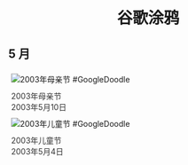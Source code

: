 
<h1 align="center"> 谷歌涂鸦 </h1>




## 5 月

<div class="image">


<img src="https:https://lh3.googleusercontent.com/Ld6V-d14LUKzvqe2g2_6ke7bf8RQcp8tmKXChi-MndOB7XuMoQ4Op-rdPMJ4al92Vd3uzq1fUuksv92dd4LwerkRmak21d7nwOnbhAnNfw=s660" alt="2003年母亲节 #GoogleDoodle" style="margin: 5px"/>
<div class="info" style="font-size: 14px; color:#333333; margin:5px"><div class="title">2003年母亲节</div><div class="date">2003年5月10日</div></div>

<img src="https://www.google.com/logos/2003/childrens_day03.gif" alt="2003年儿童节 #GoogleDoodle" style="margin: 5px"/>
<div class="info" style="font-size: 14px; color:#333333; margin:5px"><div class="title">2003年儿童节</div><div class="date">2003年5月4日</div></div>

</div>








